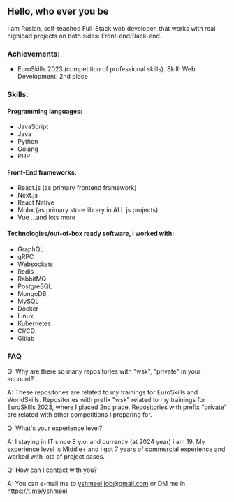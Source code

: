 ## Hello, who ever you be

I am Ruslan, self-teached Full-Stack web developer, that works with real highload projects on both sides: Front-end/Back-end.

### Achievements:

- EuroSkills 2023 (competition of professional skills). Skill: Web Development. 2nd place

### Skills:

#### Programming languages:

- JavaScript
- Java
- Python
- Golang
- PHP

#### Front-End frameworks:

- React.js (as primary frontend framework)
- Next.js
- React Native
- Mobx (as primary store library in ALL js projects)
- Vue
...and lots more

#### Technologies/out-of-box ready software, i worked with:

- GraphQL
- gRPC
- Websockets
- Redis
- RabbitMQ
- PostgreSQL
- MongoDB
- MySQL
- Docker
- Linux
- Kubernetes
- CI/CD
- Gitlab

### FAQ

Q: Why are there so many repositories with "wsk", "private" in your account?

A: These repositories are related to my trainings for EuroSkills and WorldSkills. Repositories with prefix "wsk" related to my trainings for EuroSkills 2023, where I placed 2nd place. Repositories with prefix "private" are related with other competitions I preparing for.

Q: What's your experience level?

A: I staying in IT since 8 y.o, and currently (at 2024 year) i am 19. My experience level is Middle+ and i got 7 years of commercial experience and worked with lots of project cases.

Q: How can I contact with you?

A: You can e-mail me to yshmeel.job@gmail.com or DM me in https://t.me/yshmeel

